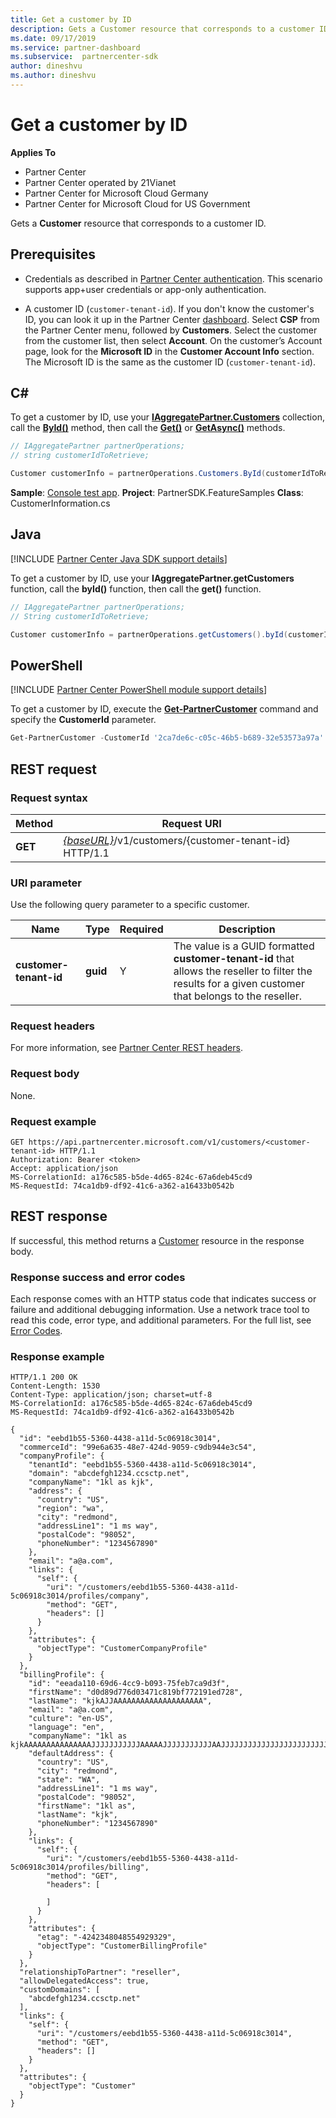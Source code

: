 ```yaml
---
title: Get a customer by ID
description: Gets a Customer resource that corresponds to a customer ID.
ms.date: 09/17/2019
ms.service: partner-dashboard
ms.subservice:  partnercenter-sdk
author: dineshvu
ms.author: dineshvu
---
```


# Get a customer by ID

**Applies To**

- Partner Center
- Partner Center operated by 21Vianet
- Partner Center for Microsoft Cloud Germany
- Partner Center for Microsoft Cloud for US Government

Gets a **Customer** resource that corresponds to a customer ID.

## Prerequisites

- Credentials as described in [Partner Center authentication](partner-center-authentication.md). This scenario supports app+user credentials or app-only authentication.

- A customer ID (`customer-tenant-id`). If you don't know the customer's ID, you can look it up in the Partner Center [dashboard](https://partner.microsoft.com/dashboard). Select **CSP** from the Partner Center menu, followed by **Customers**. Select the customer from the customer list, then select **Account**. On the customer’s Account page, look for the **Microsoft ID** in the **Customer Account Info** section. The Microsoft ID is the same as the customer ID  (`customer-tenant-id`).

## C\#

To get a customer by ID, use your [**IAggregatePartner.Customers**](https://docs.microsoft.com/dotnet/api/microsoft.store.partnercenter.ipartner.customers) collection, call the [**ById()**](https://docs.microsoft.com/dotnet/api/microsoft.store.partnercenter.customers.icustomercollection.byid) method, then call the [**Get()**](https://docs.microsoft.com/dotnet/api/microsoft.store.partnercenter.customers.icustomer.get) or [**GetAsync()**](https://docs.microsoft.com/dotnet/api/microsoft.store.partnercenter.customers.icustomer.getasync) methods.

``` csharp
// IAggregatePartner partnerOperations;
// string customerIdToRetrieve;

Customer customerInfo = partnerOperations.Customers.ById(customerIdToRetrieve).Get();
```

**Sample**: [Console test app](console-test-app.md). **Project**: PartnerSDK.FeatureSamples **Class**: CustomerInformation.cs

## Java

[!INCLUDE [Partner Center Java SDK support details](../includes/java-sdk-support.md)]

To get a customer by ID, use your **IAggregatePartner.getCustomers** function, call the **byId()** function, then call the **get()** function.

```java
// IAggregatePartner partnerOperations;
// String customerIdToRetrieve;

Customer customerInfo = partnerOperations.getCustomers().byId(customerIdToRetrieve).get();
```

## PowerShell

[!INCLUDE [Partner Center PowerShell module support details](../includes/powershell-module-support.md)]

To get a customer by ID, execute the [**Get-PartnerCustomer**](https://github.com/Microsoft/Partner-Center-PowerShell/blob/master/docs/help/Get-PartnerCustomer.md) command and specify the **CustomerId** parameter.

```powershell
Get-PartnerCustomer -CustomerId '2ca7de6c-c05c-46b5-b689-32e53573a97a'
```

## REST request

### Request syntax

| Method  | Request URI                                                                            |
|---------|----------------------------------------------------------------------------------------|
| **GET** | [*{baseURL}*](partner-center-rest-urls.md)/v1/customers/{customer-tenant-id} HTTP/1.1 |

### URI parameter

Use the following query parameter to a specific customer.

| Name                   | Type     | Required | Description                                                                                                                                            |
|------------------------|----------|----------|--------------------------------------------------------------------------------------------------------------------------------------------------------|
| **customer-tenant-id** | **guid** | Y        | The value is a GUID formatted **customer-tenant-id** that allows the reseller to filter the results for a given customer that belongs to the reseller. |

### Request headers

For more information, see [Partner Center REST headers](headers.md).

### Request body

None.

### Request example

```http
GET https://api.partnercenter.microsoft.com/v1/customers/<customer-tenant-id> HTTP/1.1
Authorization: Bearer <token>
Accept: application/json
MS-CorrelationId: a176c585-b5de-4d65-824c-67a6deb45cd9
MS-RequestId: 74ca1db9-df92-41c6-a362-a16433b0542b
```

## REST response

If successful, this method returns a [Customer](customer-resources.md#customer) resource in the response body.

### Response success and error codes

Each response comes with an HTTP status code that indicates success or failure and additional debugging information. Use a network trace tool to read this code, error type, and additional parameters. For the full list, see [Error Codes](error-codes.md).

### Response example

```http
HTTP/1.1 200 OK
Content-Length: 1530
Content-Type: application/json; charset=utf-8
MS-CorrelationId: a176c585-b5de-4d65-824c-67a6deb45cd9
MS-RequestId: 74ca1db9-df92-41c6-a362-a16433b0542b

{
  "id": "eebd1b55-5360-4438-a11d-5c06918c3014",
  "commerceId": "99e6a635-48e7-424d-9059-c9db944e3c54",
  "companyProfile": {
    "tenantId": "eebd1b55-5360-4438-a11d-5c06918c3014",
    "domain": "abcdefgh1234.ccsctp.net",
    "companyName": "1kl as kjk",
    "address": {
      "country": "US",
      "region": "wa",
      "city": "redmond",
      "addressLine1": "1 ms way",
      "postalCode": "98052",
      "phoneNumber": "1234567890"
    },
    "email": "a@a.com",
    "links": {
      "self": {
        "uri": "/customers/eebd1b55-5360-4438-a11d-5c06918c3014/profiles/company",
        "method": "GET",
        "headers": []
      }
    },
    "attributes": {
      "objectType": "CustomerCompanyProfile"
    }
  },
  "billingProfile": {
    "id": "eeada110-69d6-4cc9-b093-75feb7ca9d3f",
    "firstName": "d0d89d776d03471c819bf772191ed728",
    "lastName": "kjkAJJAAAAAAAAAAAAAAAAAAAA",
    "email": "a@a.com",
    "culture": "en-US",
    "language": "en",
    "companyName": "1kl as kjkAAAAAAAAAAAAAAAJJJJJJJJJJJAAAAAJJJJJJJJJJJAAJJJJJJJJJJJJJJJJJJJJJJJJJJJJJJJJJAJJJJJAJJAAAAJAJJAAAAAAAAAAAAAAAAAAAA",
    "defaultAddress": {
      "country": "US",
      "city": "redmond",
      "state": "WA",
      "addressLine1": "1 ms way",
      "postalCode": "98052",
      "firstName": "1kl as",
      "lastName": "kjk",
      "phoneNumber": "1234567890"
    },
    "links": {
      "self": {
        "uri": "/customers/eebd1b55-5360-4438-a11d-5c06918c3014/profiles/billing",
        "method": "GET",
        "headers": [

        ]
      }
    },
    "attributes": {
      "etag": "-4242348048554929329",
      "objectType": "CustomerBillingProfile"
    }
  },
  "relationshipToPartner": "reseller",
  "allowDelegatedAccess": true,
  "customDomains": [
    "abcdefgh1234.ccsctp.net"
  ],
  "links": {
    "self": {
      "uri": "/customers/eebd1b55-5360-4438-a11d-5c06918c3014",
      "method": "GET",
      "headers": []
    }
  },
  "attributes": {
    "objectType": "Customer"
  }
}
```
